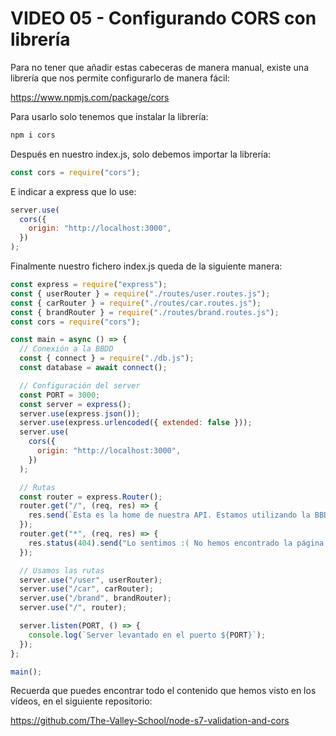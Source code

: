 # VIDEO 05 - Configurando CORS con librería

Para no tener que añadir estas cabeceras de manera manual, existe una librería que nos permite configurarlo de manera fácil:

<https://www.npmjs.com/package/cors>

Para usarlo solo tenemos que instalar la librería:

```jsx
npm i cors
```

Después en nuestro index.js, solo debemos importar la librería:

```jsx
const cors = require("cors");
```

E indicar a express que lo use:

```jsx
server.use(
  cors({
    origin: "http://localhost:3000",
  })
);
```

Finalmente nuestro fichero index.js queda de la siguiente manera:

```jsx
const express = require("express");
const { userRouter } = require("./routes/user.routes.js");
const { carRouter } = require("./routes/car.routes.js");
const { brandRouter } = require("./routes/brand.routes.js");
const cors = require("cors");

const main = async () => {
  // Conexión a la BBDD
  const { connect } = require("./db.js");
  const database = await connect();

  // Configuración del server
  const PORT = 3000;
  const server = express();
  server.use(express.json());
  server.use(express.urlencoded({ extended: false }));
  server.use(
    cors({
      origin: "http://localhost:3000",
    })
  );

  // Rutas
  const router = express.Router();
  router.get("/", (req, res) => {
    res.send(`Esta es la home de nuestra API. Estamos utilizando la BBDD de ${database.connection.name} `);
  });
  router.get("*", (req, res) => {
    res.status(404).send("Lo sentimos :( No hemos encontrado la página solicitada.");
  });

  // Usamos las rutas
  server.use("/user", userRouter);
  server.use("/car", carRouter);
  server.use("/brand", brandRouter);
  server.use("/", router);

  server.listen(PORT, () => {
    console.log(`Server levantado en el puerto ${PORT}`);
  });
};

main();
```

Recuerda que puedes encontrar todo el contenido que hemos visto en los vídeos, en el siguiente repositorio:

<https://github.com/The-Valley-School/node-s7-validation-and-cors>
